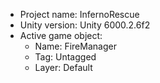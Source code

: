 <!-- UNITY CODE ASSIST INSTRUCTIONS START -->
- Project name: InfernoRescue
- Unity version: Unity 6000.2.6f2
- Active game object:
  - Name: FireManager
  - Tag: Untagged
  - Layer: Default
<!-- UNITY CODE ASSIST INSTRUCTIONS END -->